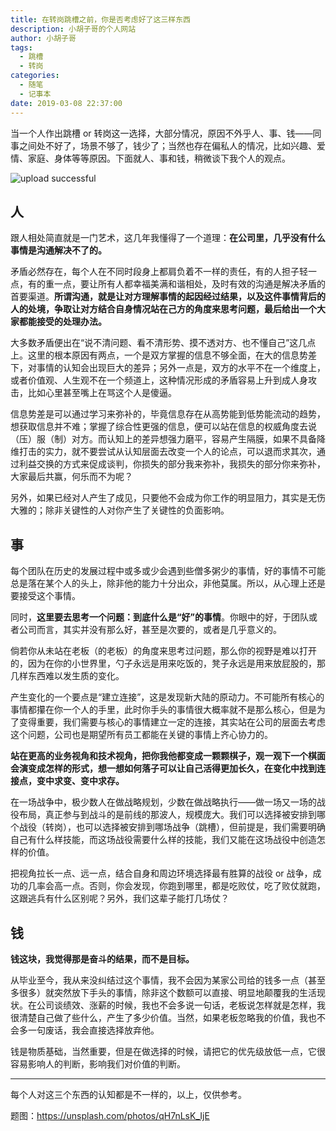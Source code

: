 ```yaml
---
title: 在转岗跳槽之前，你是否考虑好了这三样东西
description: 小胡子哥的个人网站
author: 小胡子哥
tags:
  - 跳槽
  - 转岗
categories:
  - 随笔
  - 记事本
date: 2019-03-08 22:37:00
---
```

当一个人作出跳槽 or 转岗这一选择，大部分情况，原因不外乎人、事、钱——同事之间处不好了，场景不够了，钱少了；当然也存在偏私人的情况，比如兴趣、爱情、家庭、身体等等原因。下面就人、事和钱，稍微谈下我个人的观点。


![upload successful](../blogimgs/2019/03/08/one-person-alone.jpg)


## 人

跟人相处简直就是一门艺术，这几年我懂得了一个道理：**在公司里，几乎没有什么事情是沟通解决不了的。**

矛盾必然存在，每个人在不同时段身上都肩负着不一样的责任，有的人担子轻一点，有的重一点，要让所有人都幸福美满和谐相处，及时有效的沟通是解决矛盾的首要渠道。**所谓沟通，就是让对方理解事情的起因经过结果，以及这件事情背后的人的处境，争取让对方结合自身情况站在己方的角度来思考问题，最后给出一个大家都能接受的处理办法。**

大多数矛盾便出在“说不清问题、看不清形势、摸不透对方、也不懂自己”这几点上。这里的根本原因有两点，一个是双方掌握的信息不够全面，在大的信息势差下，对事情的认知会出现巨大的差异；另外一点是，双方的水平不在一个维度上，或者价值观、人生观不在一个频道上，这种情况形成的矛盾容易上升到成人身攻击，比如心里甚至嘴上在骂这个人是傻逼。

信息势差是可以通过学习来弥补的，毕竟信息存在从高势能到低势能流动的趋势，想获取信息并不难；掌握了综合性更强的信息，便可以站在信息的权威角度去说（压）服（制）对方。而认知上的差异想强力磨平，容易产生隔膜，如果不具备降维打击的实力，就不要尝试从认知层面去改变一个人的论点，可以退而求其次，通过利益交换的方式来促成谈判，你损失的部分我来弥补，我损失的部分你来弥补，大家最后共赢，何乐而不为呢？

另外，如果已经对人产生了成见，只要他不会成为你工作的明显阻力，其实是无伤大雅的；除非关键性的人对你产生了关键性的负面影响。

## 事

每个团队在历史的发展过程中或多或少会遇到些僧多粥少的事情，好的事情不可能总是落在某个人的头上，除非他的能力十分出众，非他莫属。所以，从心理上还是要接受这个事情。

同时，**这里要去思考一个问题：到底什么是“好”的事情**。你眼中的好，于团队或者公司而言，其实并没有那么好，甚至是次要的，或者是几乎意义的。

倘若你从未站在老板（的老板）的角度来思考过问题，那么你的视野是难以打开的，因为在你的小世界里，勺子永远是用来吃饭的，凳子永远是用来放屁股的，那几样东西难以发生质的变化。

产生变化的一个要点是“建立连接”，这是发现新大陆的原动力。不可能所有核心的事情都攥在你一个人的手里，此时你手头的事情很大概率就不是那么核心，但是为了变得重要，我们需要与核心的事情建立一定的连接，其实站在公司的层面去考虑这个问题，公司也是期望所有员工都能在关键的事情上齐心协力的。

**站在更高的业务视角和技术视角，把你我他都变成一颗颗棋子，观一观下一个棋面会演变成怎样的形式，想一想如何落子可以让自己活得更加长久，在变化中找到连接点，变中求变、变中求存。**

在一场战争中，极少数人在做战略规划，少数在做战略执行——做一场又一场的战役布局，真正参与到战斗的是前线的那波人，规模庞大。我们可以选择被安排到哪个战役（转岗），也可以选择被安排到哪场战争（跳槽），但前提是，我们需要明确自己有什么样技能，而这场战役需要什么样的技能，我们又能在这场战役中创造怎样的价值。

把视角拉长一点、远一点，结合自身和周边环境选择最有胜算的战役 or 战争，成功的几率会高一点。否则，你会发现，你跑到哪里，都是吃败仗，吃了败仗就跑，这跟逃兵有什么区别呢？另外，我们这辈子能打几场仗？

## 钱

**钱这块，我觉得那是奋斗的结果，而不是目标。**

从毕业至今，我从来没纠结过这个事情，我不会因为某家公司给的钱多一点（甚至多很多）就突然放下手头的事情，除非这个数额可以直接、明显地颠覆我的生活现状。在公司谈绩效、涨薪的时候，我也不会多说一句话，老板说怎样就是怎样，我很清楚自己做了些什么，产生了多少价值。当然，如果老板忽略我的价值，我也不会多一句废话，我会直接选择放弃他。

钱是物质基础，当然重要，但是在做选择的时候，请把它的优先级放低一点，它很容易影响人的判断，影响我们对价值的判断。

- - - - --

每个人对这三个东西的认知都是不一样的，以上，仅供参考。

题图：<https://unsplash.com/photos/qH7nLsK_IjE>
